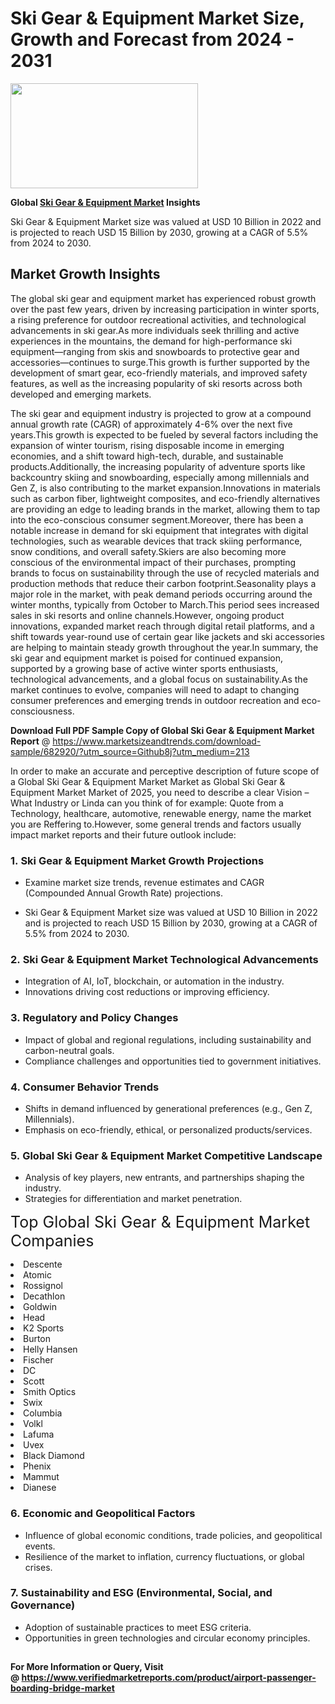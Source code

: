 <H1>Ski Gear & Equipment Market Size, Growth and Forecast from 2024 - 2031</H1><img class="aligncenter size-medium wp-image-584254" src="https://thirdeyenews.in/wp-content/uploads/2024/09/Global-Market-Research-300x168.jpeg" alt="" width="300" height="168" /><p><strong>Global&nbsp;<a href="https://www.marketsizeandtrends.com/download-sample/682920/?utm_source=Github8j?utm_medium=213">Ski Gear & Equipment Market</a> Insights</strong></p><p>Ski Gear & Equipment Market size was valued at USD 10 Billion in 2022 and is projected to reach USD 15 Billion by 2030, growing at a CAGR of 5.5% from 2024 to 2030.</p><p><h2>Market Growth Insights</h2> <p>The global ski gear and equipment market has experienced robust growth over the past few years, driven by increasing participation in winter sports, a rising preference for outdoor recreational activities, and technological advancements in ski gear.As more individuals seek thrilling and active experiences in the mountains, the demand for high-performance ski equipment—ranging from skis and snowboards to protective gear and accessories—continues to surge.This growth is further supported by the development of smart gear, eco-friendly materials, and improved safety features, as well as the increasing popularity of ski resorts across both developed and emerging markets.</p> <p></p> <p>The ski gear and equipment industry is projected to grow at a compound annual growth rate (CAGR) of approximately 4-6% over the next five years.This growth is expected to be fueled by several factors including the expansion of winter tourism, rising disposable income in emerging economies, and a shift toward high-tech, durable, and sustainable products.Additionally, the increasing popularity of adventure sports like backcountry skiing and snowboarding, especially among millennials and Gen Z, is also contributing to the market expansion.Innovations in materials such as carbon fiber, lightweight composites, and eco-friendly alternatives are providing an edge to leading brands in the market, allowing them to tap into the eco-conscious consumer segment.Moreover, there has been a notable increase in demand for ski equipment that integrates with digital technologies, such as wearable devices that track skiing performance, snow conditions, and overall safety.Skiers are also becoming more conscious of the environmental impact of their purchases, prompting brands to focus on sustainability through the use of recycled materials and production methods that reduce their carbon footprint.Seasonality plays a major role in the market, with peak demand periods occurring around the winter months, typically from October to March.This period sees increased sales in ski resorts and online channels.However, ongoing product innovations, expanded market reach through digital retail platforms, and a shift towards year-round use of certain gear like jackets and ski accessories are helping to maintain steady growth throughout the year.In summary, the ski gear and equipment market is poised for continued expansion, supported by a growing base of active winter sports enthusiasts, technological advancements, and a global focus on sustainability.As the market continues to evolve, companies will need to adapt to changing consumer preferences and emerging trends in outdoor recreation and eco-consciousness.<p></p><p><span class=""><strong>Download Full PDF Sample Copy of Global Ski Gear & Equipment Market Report</strong> @ <a href="https://www.marketsizeandtrends.com/download-sample/682920/?utm_source=Github8j?utm_medium=213" target="_blank">https://www.marketsizeandtrends.com/download-sample/682920/?utm_source=Github8j?utm_medium=213</a></span></p><p>In order to make an accurate and perceptive description of future scope of a Global&nbsp;Ski Gear & Equipment Market Market as Global&nbsp;Ski Gear & Equipment Market Market of 2025, you need to describe a clear Vision &ndash; What Industry or Linda can you think of for example: Quote from a Technology, healthcare, automotive, renewable energy, name the market you are Reffering to.However, some general trends and factors usually impact market reports and their future outlook include:</p><h3>1.&nbsp;<strong>Ski Gear & Equipment Market Growth Projections</strong></h3><ul><li>Examine market size trends, revenue estimates and CAGR (Compounded Annual Growth Rate) projections.</li><li><p>Ski Gear & Equipment Market size was valued at USD 10 Billion in 2022 and is projected to reach USD 15 Billion by 2030, growing at a CAGR of 5.5% from 2024 to 2030.</p></li></ul><h3>2.&nbsp;<strong>Ski Gear & Equipment Market Technological Advancements</strong></h3><ul><li>Integration of AI, IoT, blockchain, or automation in the industry.</li><li>Innovations driving cost reductions or improving efficiency.</li></ul><h3>3.&nbsp;<strong>Regulatory and Policy Changes</strong></h3><ul><li>Impact of global and regional regulations, including sustainability and carbon-neutral goals.</li><li>Compliance challenges and opportunities tied to government initiatives.</li></ul><h3>4.&nbsp;<strong>Consumer Behavior Trends</strong></h3><ul><li>Shifts in demand influenced by generational preferences (e.g., Gen Z, Millennials).</li><li>Emphasis on eco-friendly, ethical, or personalized products/services.</li></ul><h3>5.&nbsp;<strong>Global Ski Gear & Equipment Market Competitive Landscape</strong></h3><ul><li>Analysis of key players, new entrants, and partnerships shaping the industry.</li><li>Strategies for differentiation and market penetration.</li></ul><p data-pm-slice="1 1 []"><span style="color: inherit; font-family: inherit; font-size: 25px;">Top Global Ski Gear & Equipment Market Companies</span></p><div class="" data-test-id=""><p><li> Descente</li><li> Atomic</li><li> Rossignol</li><li> Decathlon</li><li> Goldwin</li><li> Head</li><li> K2 Sports</li><li> Burton</li><li> Helly Hansen</li><li> Fischer</li><li> DC</li><li> Scott</li><li> Smith Optics</li><li> Swix</li><li> Columbia</li><li> Volkl</li><li> Lafuma</li><li> Uvex</li><li> Black Diamond</li><li> Phenix</li><li> Mammut</li><li> Dianese</li></p></div><h3>6.&nbsp;<strong>Economic and Geopolitical Factors</strong></h3><ul><li>Influence of global economic conditions, trade policies, and geopolitical events.</li><li>Resilience of the market to inflation, currency fluctuations, or global crises.</li></ul><h3>7.&nbsp;<strong>Sustainability and ESG (Environmental, Social, and Governance)</strong></h3><ul><li>Adoption of sustainable practices to meet ESG criteria.</li><li>Opportunities in green technologies and circular economy principles.</li></ul><h2><strong style="font-size: 14px;">For More Information or Query, Visit @&nbsp;</strong><a style="background-color: #ffffff; font-size: 14px;" href="https://www.marketsizeandtrends.com/report/ski-gear-and-equipment-market/" target="_blank">https://www.verifiedmarketreports.com/product/airport-passenger-boarding-bridge-market</a></h2>